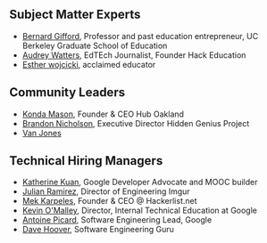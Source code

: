 

## Subject Matter Experts
- [Bernard Gifford](https://gse.berkeley.edu/people/bernard-gifford), Professor and past education entrepreneur, UC Berkeley Graduate School of Education
- [Audrey Watters](http://audreywatters.com/), EdTEch Journalist, Founder Hack Education
- [Esther wojcicki](https://en.wikipedia.org/wiki/Esther_Wojcicki), acclaimed educator

## Community Leaders
- [Konda Mason](https://www.linkedin.com/in/konda-mason-89a1b02), Founder & CEO Hub Oakland
- [Brandon Nicholson](http://www.hiddengeniusproject.org/our-story/), Executive Director Hidden Genius Project
- [Van Jones](https://www.linkedin.com/in/van-jones-7160bb4b)


## Technical Hiring Managers
- [Katherine Kuan](https://www.linkedin.com/in/katherine-kuan-8596472), Google Developer Advocate and MOOC builder
- [Julian Ramirez](https://www.linkedin.com/in/julianr), Director of Engineering Imgur
- [Mek Karpeles](https://www.linkedin.com/in/mekarpeles), Founder & CEO @ Hackerlist.net
- [Kevin O'Malley](https://www.linkedin.com/in/kevin-o-malley-96138a1), Director, Internal Technical Education at Google
- [Antoine Picard](https://www.linkedin.com/in/antoinepicard), Software Engineering Lead, Google
- [Dave Hoover](https://www.linkedin.com/in/redsquirrel), Software Engineering Guru
